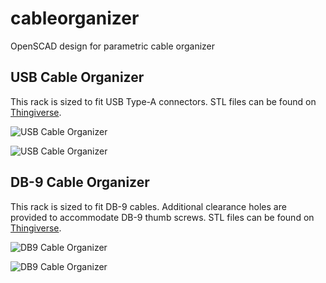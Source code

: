 cableorganizer
==============

OpenSCAD design for parametric cable organizer

USB Cable Organizer
-------------------

This rack is sized to fit USB Type-A connectors.
STL files can be found on [Thingiverse](http://www.thingiverse.com/thing:23647).

![USB Cable Organizer](/guyc/cableorganizer/raw/master/cableorganizer-usb.png "USB Cable Organizer")

![USB Cable Organizer](/guyc/cableorganizer/raw/master/cableorganizer-usb.jpg "USB Cable Organizer")

DB-9 Cable Organizer
----------------------

This rack is sized to fit DB-9 cables.  Additional clearance
holes are provided to accommodate DB-9 thumb screws.
STL files can be found on [Thingiverse](http://www.thingiverse.com/thing:26037).

![DB9 Cable Organizer](/guyc/cableorganizer/raw/master/cableorganizer-db9.png "DB9 Cable Organizer")

![DB9 Cable Organizer](/guyc/cableorganizer/raw/master/cableorganizer-db9.jpg "DB9 Cable Organizer")
